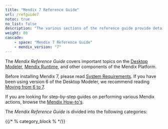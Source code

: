 ```yaml
---
title: "Mendix 7 Reference Guide"
url: /refguide7
notoc: true
no_list: false
description: "The various sections of the reference guide provide details on the features and functionality of the Mendix Platform."
weight: 80
cascade:
    - space: "Mendix 7 Reference Guide"
    - mendix_version: "7"
---
```


The *Mendix Reference Guide* covers important topics on the  [Desktop Modeler](desktop-modeler), [Mendix Runtime](runtime), and other components of the Mendix Platform.

Before installing Mendix 7, please read [System Requirements](system-requirements). If you have been using version 6 of the Desktop Modeler, we recommend reading [Moving from 6 to 7](moving-from-6-to-7).

If you are looking for step-by-step guides on performing various Mendix actions, browse the [Mendix How-to's](/howto7/).

The *Mendix Reference Guide* is divided into the following categories:

{{/* % category_block % */}}

